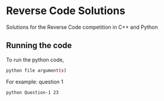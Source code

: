 # Reverse Code Solutions

Solutions for the Reverse Code competition in C++ and Python

## Running the code

To run the python code,

```bash
python file argument(s)
```
For example:  question 1

```bash
python Question-1 23
```
